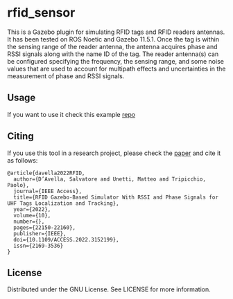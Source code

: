 # rfid_sensor

This is a Gazebo plugin for simulating RFID tags and RFID readers antennas. It has been tested on ROS Noetic and Gazebo 11.5.1. Once the tag is within the sensing range of the reader antenna, the antenna acquires phase and RSSI signals along with the name ID of the tag. The reader antenna(s) can be configured specifying the frequency, the sensing range, and some noise values that are used to account for multipath effects and uncertainties in the measurement of phase and RSSI signals.

## Usage
If you want to use it check this example [repo](https://github.com/SalvatoreDAvella/rfid_simulator_test)

## Citing

If you use this tool in a research project, please check the [paper](https://doi.org/10.1109/ACCESS.2022.3152199) and cite it as follows:
```
@article{davella2022RFID,
  author={D’Avella, Salvatore and Unetti, Matteo and Tripicchio, Paolo},
  journal={IEEE Access}, 
  title={RFID Gazebo-Based Simulator With RSSI and Phase Signals for UHF Tags Localization and Tracking}, 
  year={2022},
  volume={10},
  number={},
  pages={22150-22160},
  publisher={IEEE},
  doi={10.1109/ACCESS.2022.3152199},
  issn={2169-3536}
}
```

## License
Distributed under the GNU License. See LICENSE for more information.
